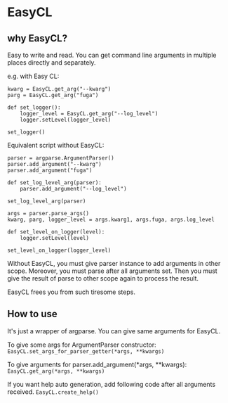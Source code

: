 # EasyCL

## why EasyCL?

Easy to write and read.
You can get command line arguments in multiple places directly and separately.

e.g. with Easy CL:
```
kwarg = EasyCL.get_arg("--kwarg")
parg = EasyCL.get_arg("fuga")

def set_logger():
    logger_level = EasyCL.get_arg("--log_level")
    logger.setLevel(logger_level)

set_logger()
```


Equivalent script without EasyCL:
```
parser = argparse.ArgumentParser()
parser.add_argument("--kwarg")
parser.add_argument("fuga")

def set_log_level_arg(parser):
    parser.add_argument("--log_level")

set_log_level_arg(parser)

args = parser.parse_args()
kwarg, parg, logger_level = args.kwarg1, args.fuga, args.log_level

def set_level_on_logger(level):
    logger.setLevel(level)

set_level_on_logger(logger_level)
```

Without EasyCL, you must give parser instance to add arguments in other scope.
Moreover, you must parse after all arguments set.
Then you must give the result of parse to other scope again to process the result.

EasyCL frees you from such tiresome steps.

## How to use
It's just a wrapper of argparse. You can give same arguments for EasyCL.

To give some args for ArgumentParser constructor: 
```EasyCL.set_args_for_parser_getter(*args, **kwargs)```

To give arguments for parser.add_argument(*args, **kwargs):
```EasyCL.get_arg(*args, **kwargs)```

If you want help auto generation, add following code after all arguments received.
```EasyCL.create_help()```
